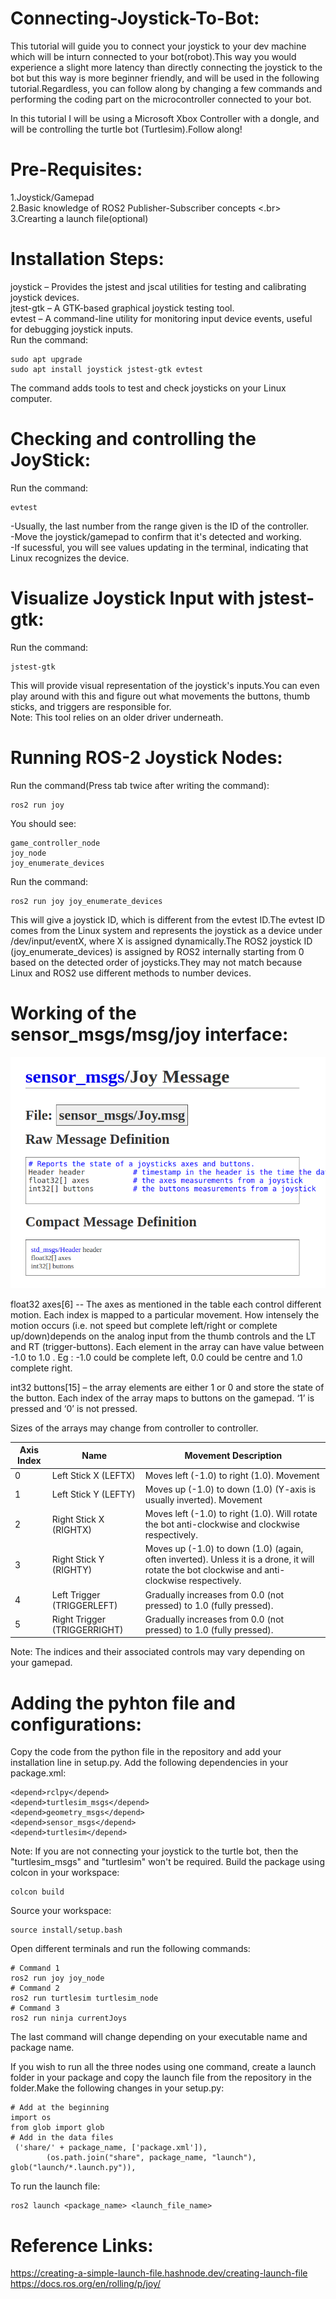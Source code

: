 # Connecting-Joystick-To-Bot:

This tutorial will guide you to connect your joystick to your dev machine which will be inturn connected to your bot(robot).This way you would experience a slight more latency than directly connecting the joystick to the bot but this way is more beginner friendly, and will be used in the following tutorial.Regardless, you can follow along by changing a few commands and performing the coding part on the microcontroller connected to your bot. 

In this tutorial I will be using a Microsoft Xbox Controller with a dongle, and will be controlling the turtle bot (Turtlesim).Follow along!

# Pre-Requisites:

1.Joystick/Gamepad <br>
2.Basic knowledge of ROS2 Publisher-Subscriber concepts <.br>
3.Crearting a launch file(optional) <br>

# Installation Steps:

joystick – Provides the jstest and jscal utilities for testing and calibrating joystick devices. <br>
jtest-gtk – A GTK-based graphical joystick testing tool. <br>
evtest – A command-line utility for monitoring input device events, useful for debugging joystick inputs.<br>
Run the command:
```
sudo apt upgrade
sudo apt install joystick jstest-gtk evtest
```
The command adds tools to test and check joysticks on your Linux computer.

# Checking and controlling the JoyStick:

Run the command:
```
evtest
```
-Usually, the last number from the range given is the ID of the 
 controller.<br>
-Move the joystick/gamepad to confirm that it's detected and working.<br>
-If sucessful, you will see values updating in the terminal, indicating that Linux recognizes the device.<br>

# Visualize Joystick Input with jstest-gtk:

Run the command:
```
jstest-gtk
```
This will provide visual representation of the joystick's inputs.You can even play around with this and figure out what movements the buttons, thumb sticks, and triggers are responsible for.<br>
Note: This tool relies on an older driver underneath.<br>

# Running ROS-2 Joystick Nodes:

Run the command(Press tab twice after writing the command):
```
ros2 run joy
```

You should see:
```
game_controller_node
joy_node
joy_enumerate_devices
```

Run the command:
```
ros2 run joy joy_enumerate_devices
```
This will give a joystick ID, which is different from the evtest ID.The evtest ID comes from the Linux system and represents the joystick as a device under /dev/input/eventX, where X is assigned dynamically.The ROS2 joystick ID (joy_enumerate_devices) is assigned by ROS2 internally starting from 0 based on the detected order of joysticks.They may not match because Linux and ROS2 use different methods to number devices.

# Working of the sensor_msgs/msg/joy interface:

![Description](joy_msg_interface.png)


float32 axes[6]  -- The axes as mentioned in the table each control different motion. Each index is mapped to a particular movement. How intensely the motion occurs (i.e. not speed but complete left/right or complete up/down)depends on the analog input from the thumb controls and the LT and RT (trigger-buttons). Each element in the array can have value between -1.0 to 1.0 .
Eg : -1.0 could be complete left, 0.0 could be centre and 1.0 complete right.

int32 buttons[15] – the array elements are either 1 or 0 and store the state of the button. Each index of the array maps to buttons on the gamepad. ‘1’ is pressed and ‘0’ is not pressed.

Sizes of the arrays may change from controller to controller.

| Axis Index | Name              | Movement Description |
|------------|------------------|----------------------|
| 0          | Left Stick X (LEFTX) | Moves left (-1.0) to right (1.0). Movement |
| 1          | Left Stick Y (LEFTY) | Moves up (-1.0) to down (1.0) (Y-axis is usually inverted). Movement |
| 2          | Right Stick X (RIGHTX) | Moves left (-1.0) to right (1.0). Will rotate the bot anti-clockwise and clockwise respectively. |
| 3          | Right Stick Y (RIGHTY) | Moves up (-1.0) to down (1.0) (again, often inverted). Unless it is a drone, it will rotate the bot clockwise and anti-clockwise respectively. |
| 4          | Left Trigger (TRIGGERLEFT) | Gradually increases from 0.0 (not pressed) to 1.0 (fully pressed). |
| 5          | Right Trigger (TRIGGERRIGHT) | Gradually increases from 0.0 (not pressed) to 1.0 (fully pressed). |

Note: The indices and their associated controls may vary depending on your gamepad.

# Adding the pyhton file and configurations:

Copy the code from the python file in the repository and add your installation line in setup.py. 
Add the following dependencies in your package.xml:
```
<depend>rclpy</depend>
<depend>turtlesim_msgs</depend>
<depend>geometry_msgs</depend>
<depend>sensor_msgs</depend>
<depend>turtlesim</depend>
```
Note: If you are not connecting your joystick to the turtle bot, then the "turtlesim_msgs" and "turtlesim" won't be required.
Build the package using colcon in your workspace:
```
colcon build
```
Source your workspace:
```
source install/setup.bash
```
Open different terminals and run the following commands:
```
# Command 1
ros2 run joy joy_node
# Command 2
ros2 run turtlesim turtlesim_node
# Command 3
ros2 run ninja currentJoys
```
The last command will change depending on your executable name and package name.

If you wish to run all the three nodes using one command, create a launch folder in your package and copy the launch file from the repository in the folder.Make the following changes in your setup.py:
```
# Add at the beginning
import os
from glob import glob
# Add in the data files
 ('share/' + package_name, ['package.xml']),
        (os.path.join("share", package_name, "launch"), glob("launch/*.launch.py")),
```
To run the launch file:
```
ros2 launch <package_name> <launch_file_name>
```
# Reference Links:
https://creating-a-simple-launch-file.hashnode.dev/creating-launch-file <br>
https://docs.ros.org/en/rolling/p/joy/
